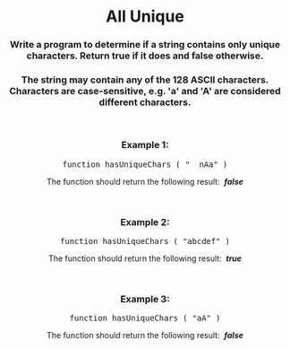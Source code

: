 <div align = 'center'>

# All Unique

</div>

<div align = 'center'>

<h3>Write a program to determine if a string contains only unique characters. Return true if it does and false otherwise.</h3>

<h3>The string may contain any of the 128 ASCII characters. Characters are case-sensitive, e.g. 'a' and 'A' are considered different characters.</h3>

<br>

<h3>Example 1:</h3>

<pre>function hasUniqueChars&nbsp;(&nbsp;"  nAa"&nbsp;)</pre>

<p>The function should return the following result: &nbsp;<strong><em>false</em></strong></p>

<br>

<h3>Example 2:</h3>

<pre>function hasUniqueChars&nbsp;(&nbsp;"abcdef"&nbsp;)</pre>

<p>The function should return the following result: &nbsp;<strong><em>true</em></strong></p>

<br>

<h3>Example 3:</h3>

<pre>function hasUniqueChars&nbsp;(&nbsp;"aA"&nbsp;)</pre>

<p>The function should return the following result: &nbsp;<strong><em>false</em></strong></p>

</div>
